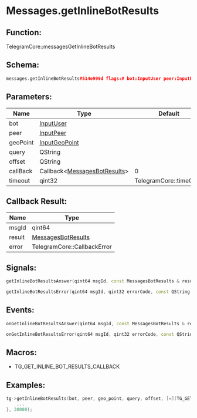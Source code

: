 # Messages.getInlineBotResults

## Function:

TelegramCore::messagesGetInlineBotResults

## Schema:

```c++
messages.getInlineBotResults#514e999d flags:# bot:InputUser peer:InputPeer geo_point:flags.0?InputGeoPoint query:string offset:string = messages.BotResults;
```
## Parameters:

|Name|Type|Default|
|----|----|-------|
|bot|[InputUser](../../types/inputuser.md)||
|peer|[InputPeer](../../types/inputpeer.md)||
|geoPoint|[InputGeoPoint](../../types/inputgeopoint.md)||
|query|QString||
|offset|QString||
|callBack|Callback&lt;[MessagesBotResults](../../types/messagesbotresults.md)&gt;|0|
|timeout|qint32|TelegramCore::timeOut()|

## Callback Result:

|Name|Type|
|----|----|
|msgId|qint64|
|result|[MessagesBotResults](../../types/messagesbotresults.md)|
|error|TelegramCore::CallbackError|

## Signals:

```c++
getInlineBotResultsAnswer(qint64 msgId, const MessagesBotResults & result)
```
```c++
getInlineBotResultsError(qint64 msgId, qint32 errorCode, const QString &errorText)
```

## Events:

```c++
onGetInlineBotResultsAnswer(qint64 msgId, const MessagesBotResults & result)
```
```c++
onGetInlineBotResultsError(qint64 msgId, qint32 errorCode, const QString &errorText)
```

## Macros:

* TG_GET_INLINE_BOT_RESULTS_CALLBACK

## Examples:

```c++
tg->getInlineBotResults(bot, peer, geo_point, query, offset, [=](TG_GET_INLINE_BOT_RESULTS_CALLBACK){
    ...
}, 30000);
```

